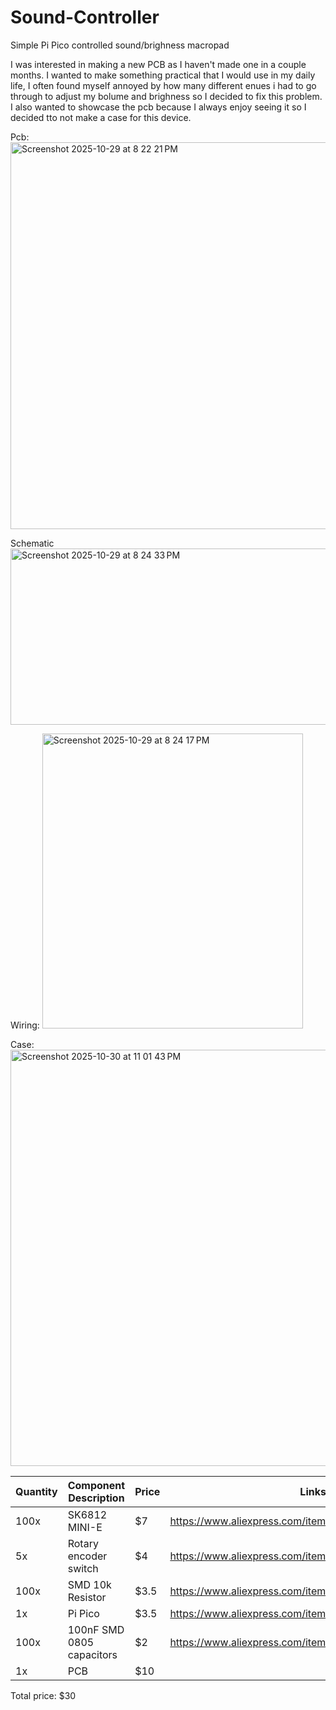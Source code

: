 # Sound-Controller
Simple Pi Pico controlled sound/brighness macropad

I was interested in making a new PCB as I haven't made one in a couple months. I wanted to make something practical that I would use in my daily life, I often found myself annoyed by how many different  enues i had to go through to adjust my bolume and brighness so I decided to fix this problem. I also wanted to showcase the pcb because I always enjoy seeing it so I decided tto not make a case for this device.

Pcb:
<img width="534" height="619" alt="Screenshot 2025-10-29 at 8 22 21 PM" src="https://github.com/user-attachments/assets/2fa051d8-565a-411e-bdae-7fb6f01d5574" />

Schematic
<img width="533" height="282" alt="Screenshot 2025-10-29 at 8 24 33 PM" src="https://github.com/user-attachments/assets/c8ff1ba7-8a63-4f7c-b03a-7c46904a8b7b" />

Wiring:
<img width="417" height="472" alt="Screenshot 2025-10-29 at 8 24 17 PM" src="https://github.com/user-attachments/assets/53566abb-29f8-4ac2-a004-59b52eda5902" />

Case:
<img width="879" height="666" alt="Screenshot 2025-10-30 at 11 01 43 PM" src="https://github.com/user-attachments/assets/d2d7a89f-d28a-4ebe-9c47-4f297ddeeed1" />


| Quantity | Component Description                              |Price  |Links                  |
|----------|----------------------------------------------------|-------|-----------------------|
| 100x     | SK6812 MINI-E                                      |$7    |https://www.aliexpress.com/item/1005005193716172.html|
| 5x       | Rotary encoder switch                              |$4     |https://www.aliexpress.com/item/1005003510208490.html|
| 100x     | SMD 10k Resistor                                   |$3.5     |https://www.aliexpress.com/item/1005006198053993.html|
| 1x       | Pi Pico                                            |$3.5     |https://www.aliexpress.com/item/1005006403553612.html|
| 100x     | 100nF SMD 0805 capacitors                          |$2     |https://www.aliexpress.com/item/1626652703.html|
| 1x       | PCB                                  |$10    |

Total price: $30


